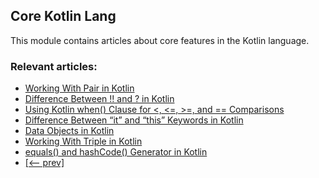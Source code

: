 ## Core Kotlin Lang

This module contains articles about core features in the Kotlin language.

### Relevant articles:
- [Working With Pair in Kotlin](https://www.baeldung.com/kotlin/pair-class)
- [Difference Between !! and ? in Kotlin](https://www.baeldung.com/kotlin/nullability-operators-difference)
- [Using Kotlin when() Clause for <, <=, >=, and == Comparisons](https://www.baeldung.com/kotlin/when-clause-comparisons)
- [Difference Between “it” and “this” Keywords in Kotlin](https://www.baeldung.com/kotlin/it-vs-this-keywords)
- [Data Objects in Kotlin](https://www.baeldung.com/kotlin/data-object-basics)
- [Working With Triple in Kotlin](https://www.baeldung.com/kotlin/triple-type)
- [equals() and hashCode() Generator in Kotlin](https://www.baeldung.com/kotlin/equals-hashcode-generator)
- [[<-- prev]](/core-kotlin-modules/core-kotlin-lang-3)
